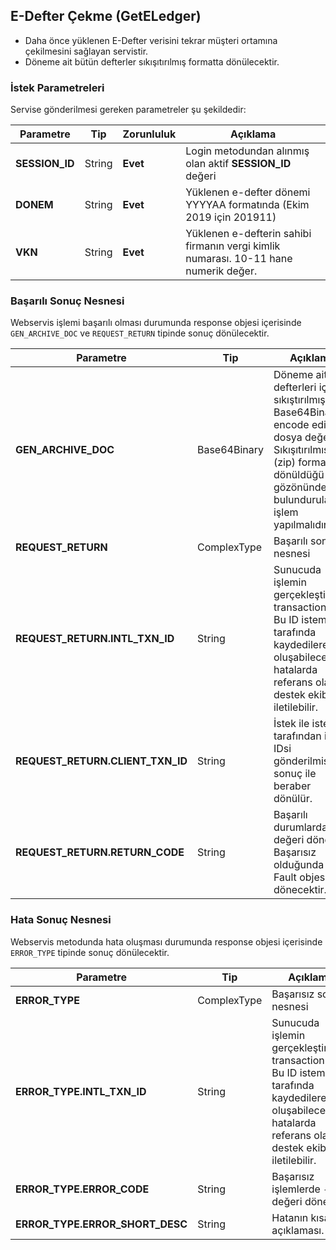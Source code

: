 ## E-Defter Çekme (GetELedger)
* Daha önce yüklenen E-Defter verisini tekrar müşteri ortamına çekilmesini sağlayan servistir.
* Döneme ait bütün defterler sıkışıtırılmış formatta dönülecektir.

### İstek Parametreleri
Servise gönderilmesi gereken parametreler şu şekildedir:

Parametre | Tip         | Zorunluluk  | Açıklama
--------- | ----------- | ----------- | -----------
**SESSION_ID** | String | **Evet** | Login metodundan alınmış olan aktif **SESSION_ID** değeri
**DONEM** | String | **Evet** | Yüklenen e-defter dönemi YYYYAA formatında (Ekim 2019 için 201911)
**VKN** | String | **Evet** | Yüklenen e-defterin sahibi firmanın vergi kimlik numarası. 10-11 hane numerik değer.

### Başarılı Sonuç Nesnesi
Webservis işlemi başarılı olması durumunda response objesi içerisinde `GEN_ARCHIVE_DOC` ve `REQUEST_RETURN` tipinde sonuç dönülecektir.


Parametre | Tip        | Açıklama
--------- | ----------- | -----------
**GEN_ARCHIVE_DOC** | Base64Binary | Döneme ait e-defterleri içeren sıkıştırılmış (zip) Base64Binary encode edilmiş dosya değeri. Sıkışıtırılmış (zip) formatında dönüldüğü gözönünde bulundurularak işlem yapılmalıdır.
**REQUEST_RETURN** | ComplexType | Başarılı sonuç nesnesi
**REQUEST_RETURN.INTL_TXN_ID** | String | Sunucuda işlemin gerçekleştirildiği transaction IDsi. Bu ID istemci tarafında kaydedilerek oluşabilecek hatalarda referans olarak destek ekibine iletilebilir.
**REQUEST_RETURN.CLIENT_TXN_ID** | String | İstek ile istemci tarafından işlem IDsi gönderilmişse sonuç ile beraber dönülür.
**REQUEST_RETURN.RETURN_CODE** | String | Başarılı durumlarda `0` değeri döner. Başarısız olduğunda WS Fault objesi dönecektir.


### Hata Sonuç Nesnesi
Webservis metodunda hata oluşması durumunda response objesi içerisinde `ERROR_TYPE` tipinde sonuç dönülecektir.

Parametre | Tip        | Açıklama
--------- | ----------- | -----------
**ERROR_TYPE** | ComplexType | Başarısız sonuç nesnesi
**ERROR_TYPE.INTL_TXN_ID** | String | Sunucuda işlemin gerçekleştirildiği transaction IDsi. Bu ID istemci tarafında kaydedilerek oluşabilecek hatalarda referans olarak destek ekibine iletilebilir.
**ERROR_TYPE.ERROR_CODE** | String | Başarısız işlemlerde `-1` değeri döner.
**ERROR_TYPE.ERROR_SHORT_DESC** | String | Hatanın kısa açıklaması.
